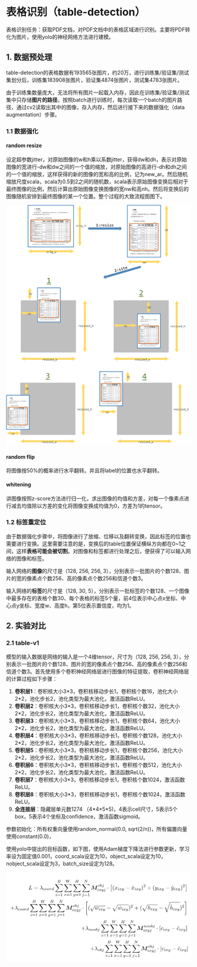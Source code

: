 # 表格识别（table-detection）
表格识别任务：获取PDF文档，对PDF文档中的表格区域进行识别。主要将PDF转化为图片，使用yolo的神经网络方法进行建模。



## 1. 数据预处理

table-detection的表格数据有193565张图片，约20万，进行训练集/验证集/测试集划分后，训练集183908张图片，验证集4874张图片，测试集4783张图片。

由于训练集数量庞大，无法将所有图片一起载入内存，因此在训练集/验证集/测试集中只存储**图片的路径**，按照batch进行训练时，每次读取一个batch的图片路径，通过cv2读取出其中的图像，存入内存，然后进行接下来的数据强化（data augmentation）步骤。



### 1.1 数据强化

#### random resize

设定超参数jitter，对原始图像的w和h乘以系数jitter，获得dw和dh，表示对原始图像的宽进行-dw和dw之间的一个值的缩放，对原始图像的高进行-dh和dh之间的一个值的缩放，这样获得的新的图像的宽和高的比例，记为new_ar。然后随机缩放尺度scala，scala为0.5到2之间的随机数，scala表示原始图像变换后相对于最终图像的比例，然后计算出原始图像变换图像的宽nw和高nh。然后将变换后的图像随机安排到最终图像的某一个位置。整个过程的大致流程图图下。

![objective](/others/pictures/resize.png)

#### random flip

将图像按50%的概率进行水平翻转。并且将label的位置也水平翻转。

#### whitening

讲图像按照z-score方法进行归一化，求出图像的均值和方差，对每一个像素点进行减去均值除以方差的变化将图像变换成均值为0，方差为1的tensor。



### 1.2 标签重定位

由于数据强化步骤中，将图像进行了放缩、位移以及翻转变换，因此标签的位置也需要进行变换。这里需要注意的是，变换后的table位置保证横纵方向都在0~1之间，这样**表格可能会被切割**。对图像和标签都进行处理之后，便获得了可以输入网络的图像和标签。

输入网络的**图像**的尺寸是（128, 256, 256, 3），分别表示一批图片的个数128、图片的宽的像素点个数256、高的像素点个数256和信道个数3。

输入网络的**标签**的尺寸是（128, 30, 5），分别表示一批标签的个数128、一个图像中最多存在的表格个数30、每个表格的标签5个量，前4位表示中心点x坐标、中心点y坐标、宽度w、高度h，第5位表示置信度，均为1。



## 2. 实验对比

### 2.1 table-v1

模型的输入数据是网络的输入是一个4维tensor，尺寸为（128, 256, 256, 3），分别表示一批图片的个数128、图片的宽的像素点个数256、高的像素点个数256和信道个数3。首先使用多个卷积神经网络层进行图像的特征提取，卷积神经网络层的计算过程如下步骤：

1.  **卷积层1**：卷积核大小3\*3，卷积核移动步长1，卷积核个数16，池化大小2\*2，池化步长2，池化类型为最大池化，激活函数ReLU。
2.  **卷积层2**：卷积核大小3\*3，卷积核移动步长1，卷积核个数32，池化大小2\*2，池化步长2，池化类型为最大池化，激活函数ReLU。
3.  **卷积层3**：卷积核大小3\*3，卷积核移动步长1，卷积核个数64，池化大小2\*2，池化步长2，池化类型为最大池化，激活函数ReLU。
4.  **卷积层4**：卷积核大小3\*3，卷积核移动步长1，卷积核个数128，池化大小2\*2，池化步长2，池化类型为最大池化，激活函数ReLU。
5.  **卷积层5**：卷积核大小3\*3，卷积核移动步长1，卷积核个数256，池化大小2\*2，池化步长2，池化类型为最大池化，激活函数ReLU。
6.  **卷积层6**：卷积核大小3\*3，卷积核移动步长1，卷积核个数512，池化大小2\*2，池化步长2，池化类型为最大池化，激活函数ReLU。
7.  **卷积层7**：卷积核大小3\*3，卷积核移动步长1，卷积核个数1024，激活函数ReLU。
8.  **卷积层8**：卷积核大小3\*3，卷积核移动步长1，卷积核个数1024，激活函数ReLU。
9.  **全连接层**：隐藏层单元数1274 （4\*4\*5\*5)，4表示cell尺寸，5表示5个box，5表示4个坐标及confidence，激活函数sigmoid。

参数初始化：所有权重向量使用random_normal(0.0, sqrt(2/n))，所有偏置向量使用constant(0.0)，

使用yolo中提出的目标函数，如下图，使用Adam梯度下降法进行参数更新，学习率设为固定值0.001，coord_scala设定为10，object_scala设定为10，nobject_scala设定为3，batch_size设定为128。

![objective](/others/pictures/objective.png)
